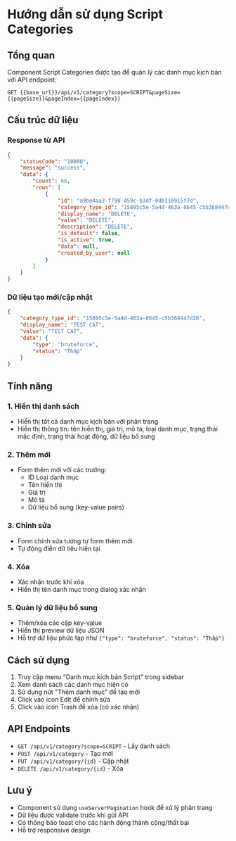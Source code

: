 # Hướng dẫn sử dụng Script Categories

## Tổng quan
Component Script Categories được tạo để quản lý các danh mục kịch bản với API endpoint:
```
GET {{base_url}}/api/v1/category?scope=SCRIPT&pageSize={{pageSize}}&pageIndex={{pageIndex}}
```

## Cấu trúc dữ liệu

### Response từ API
```json
{
    "statusCode": "10000",
    "message": "success",
    "data": {
        "count": 66,
        "rows": [
            {
                "id": "a9be4aa3-f798-459c-b3df-0db110915f7d",
                "category_type_id": "15895c5e-5a4d-463a-8645-c5b368447d26",
                "display_name": "DELETE",
                "value": "DELETE",
                "description": "DELETE",
                "is_default": false,
                "is_active": true,
                "data": null,
                "created_by_user": null
            }
        ]
    }
}
```

### Dữ liệu tạo mới/cập nhật
```json
{
    "category_type_id": "15895c5e-5a4d-463a-8645-c5b368447d26",
    "display_name": "TEST CAT",
    "value": "TEST CAT",
    "data": {
        "type": "bruteforce",
        "status": "Thấp"
    }
}
```

## Tính năng

### 1. Hiển thị danh sách
- Hiển thị tất cả danh mục kịch bản với phân trang
- Hiển thị thông tin: tên hiển thị, giá trị, mô tả, loại danh mục, trạng thái mặc định, trạng thái hoạt động, dữ liệu bổ sung

### 2. Thêm mới
- Form thêm mới với các trường:
  - ID Loại danh mục
  - Tên hiển thị
  - Giá trị
  - Mô tả
  - Dữ liệu bổ sung (key-value pairs)

### 3. Chỉnh sửa
- Form chỉnh sửa tương tự form thêm mới
- Tự động điền dữ liệu hiện tại

### 4. Xóa
- Xác nhận trước khi xóa
- Hiển thị tên danh mục trong dialog xác nhận

### 5. Quản lý dữ liệu bổ sung
- Thêm/xóa các cặp key-value
- Hiển thị preview dữ liệu JSON
- Hỗ trợ dữ liệu phức tạp như `{"type": "bruteforce", "status": "Thấp"}`

## Cách sử dụng

1. Truy cập menu "Danh mục kịch bản Script" trong sidebar
2. Xem danh sách các danh mục hiện có
3. Sử dụng nút "Thêm danh mục" để tạo mới
4. Click vào icon Edit để chỉnh sửa
5. Click vào icon Trash để xóa (có xác nhận)

## API Endpoints

- `GET /api/v1/category?scope=SCRIPT` - Lấy danh sách
- `POST /api/v1/category` - Tạo mới
- `PUT /api/v1/category/{id}` - Cập nhật
- `DELETE /api/v1/category/{id}` - Xóa

## Lưu ý

- Component sử dụng `useServerPagination` hook để xử lý phân trang
- Dữ liệu được validate trước khi gửi API
- Có thông báo toast cho các hành động thành công/thất bại
- Hỗ trợ responsive design
